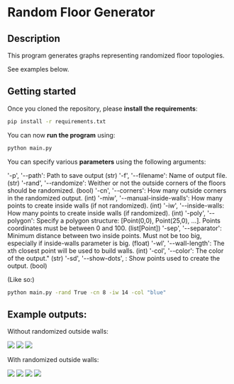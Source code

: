 # Random Floor Generator

## Description

This program generates graphs representing randomized floor topologies.

See examples below.


## Getting started

Once you cloned the repository, please **install the requirements**:

```bash
pip install -r requirements.txt
```

You can now **run the program** using:

```bash
python main.py
```

You can specify various **parameters** using the following arguments:

'-p', '--path': Path to save output (str)
'-f', '--filename': Name of output file. (str)
'-rand', '--randomize': Weither or not the outside corners of the floors should be randomized. (bool)
'-cn', '--corners': How many outside corners in the randomized output. (int)
'-miw', '--manual-inside-walls': How many points to create inside walls (if not randomized). (int)
'-iw', '--inside-walls: How many points to create inside walls (if randomized). (int)
'-poly', '--polygon': Specify a polygon structure: [Point(0,0), Point(25,0), ...]. Points coordinates must be between 0 and 100. (list[Point])
'-sep', '--separator': Minimum distance between two inside points. Must not be too big, especially if inside-walls parameter is big. (float)
'-wl', '--wall-length': The xth closest point will be used to build walls. (int)
'-col', '--color': The color of the output." (str)
'-sd', '--show-dots', : Show points used to create the output. (bool)

(Like so:)

```bash
python main.py -rand True -cn 8 -iw 14 -col "blue"
```


## Example outputs:

Without randomized outside walls:

![](https://media.discordapp.net/attachments/1130852949757800448/1136455267807133706/image.png?width=512&height=384)
![](https://media.discordapp.net/attachments/1130852949757800448/1136455268276912228/image.png?width=512&height=384)
![](https://media.discordapp.net/attachments/1130852949757800448/1136455268729901137/image.png?width=512&height=384)

With randomized outside walls:

![](https://media.discordapp.net/attachments/1130852949757800448/1136456848145391707/image.png?width=512&height=384)
![](https://media.discordapp.net/attachments/1130852949757800448/1136456851253370930/image.png?width=512&height=384)
![](https://media.discordapp.net/attachments/1130852949757800448/1136456851823796235/image.png?width=512&height=384)
![](https://media.discordapp.net/attachments/1130852949757800448/1136456852104810636/image.png?width=512&height=384)